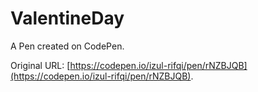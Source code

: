 # ValentineDay

A Pen created on CodePen.

Original URL: [https://codepen.io/izul-rifqi/pen/rNZBJQB](https://codepen.io/izul-rifqi/pen/rNZBJQB).

